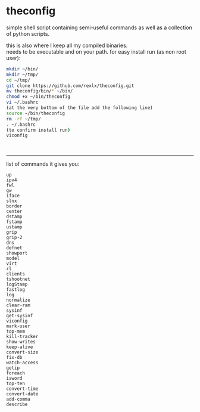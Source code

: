 # theconfig
simple shell script containing semi-useful commands as well as a collection of python scripts.

this is also where I keep all my compiled binaries.
<br>
needs to be executable and on your path. for easy install run (as non root user):

```bash
mkdir ~/bin/
mkdir ~/tmp/
cd ~/tmp/
git clone https://github.com/rexlx/theconfig.git
mv theconfig/bin/* ~/bin/
chmod +x ~/bin/theconfig
vi ~/.bashrc
(at the very bottom of the file add the following line)
source ~/bin/theconfig
rm -rf ~/tmp/
. ~/.bashrc
(to confirm install run)
viconfig
```
<br><hr>
list of commands it gives you:

```
up
ipv4
fwl
gw
iface
slnx
border
center
dstamp
fstamp
ustamp
grip
grip-2
dns
defnet
showport
model
virt
rl
clients
tshootnet
logStamp
fastlog
log
normalize
clear-ram
sysinf
get-sysinf
viconfig
mark-user
top-mem
kill-tracker
show-writes
keep-alive
convert-size
fix-db
watch-access
getip
foreach
isword
top-ten
convert-time
convert-date
add-comma
describe
```
